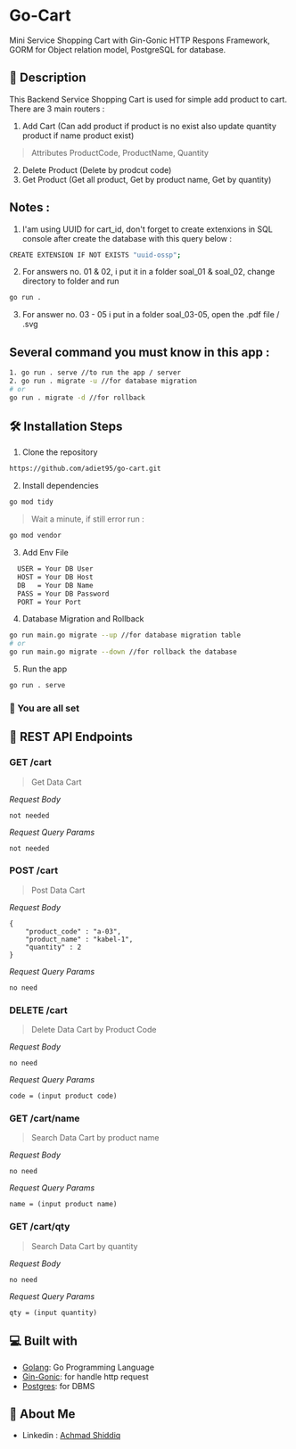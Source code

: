 # Go-Cart
Mini Service Shopping Cart with Gin-Gonic HTTP Respons Framework, GORM for Object relation model, PostgreSQL for database.

## 🔗 Description

This Backend Service Shopping Cart is used for simple add product to cart.
There are 3 main routers :
1. Add Cart (Can add product if product is no exist also update quantity product if name product exist)
> Attributes ProductCode, ProductName, Quantity
2. Delete Product (Delete by prodcut code)
3. Get Product (Get all product, Get by product name, Get by quantity)

## Notes :
1. I'am using UUID for cart_id, don't forget to create extenxions in SQL console after create the database with this query below :
```bash
CREATE EXTENSION IF NOT EXISTS "uuid-ossp";
```
2. For answers no. 01 & 02, i put it in a folder soal_01 & soal_02, change directory to folder and run
```bash
go run .
```
3. For answer no. 03 - 05 i put in a folder soal_03-05, open the .pdf file / .svg

## Several command you must know in this app :
```bash
1. go run . serve //to run the app / server
2. go run . migrate -u //for database migration
# or
go run . migrate -d //for rollback
```

## 🛠️ Installation Steps

1. Clone the repository

```bash
https://github.com/adiet95/go-cart.git
```

2. Install dependencies

```bash
go mod tidy
```
> Wait a minute, if still error run :

```bash
go mod vendor
```

3. Add Env File

```sh
  USER = Your DB User
  HOST = Your DB Host
  DB   = Your DB Name
  PASS = Your DB Password
  PORT = Your Port
```

4. Database Migration and Rollback

```bash
go run main.go migrate --up //for database migration table
# or
go run main.go migrate --down //for rollback the database
```

5. Run the app

```bash
go run . serve
```

### 🚀 You are all set

## 🔗 REST API Endpoints

### GET /cart
> Get Data Cart

_Request Body_
```
not needed
```
_Request Query Params_
```
not needed
```

### POST /cart
> Post Data Cart

_Request Body_
```
{
    "product_code" : "a-03",
    "product_name" : "kabel-1",
    "quantity" : 2
}
```
_Request Query Params_
```
no need
```

### DELETE /cart
> Delete Data Cart by Product Code

_Request Body_
```
no need
```
_Request Query Params_
```
code = (input product code)
```

### GET /cart/name

> Search Data Cart by product name

_Request Body_
```
no need
```
_Request Query Params_
```
name = (input product name)
```

### GET /cart/qty

> Search Data Cart by quantity

_Request Body_
```
no need
```
_Request Query Params_
```
qty = (input quantity)
```

## 💻 Built with

- [Golang](https://go.dev/): Go Programming Language
- [Gin-Gonic](https://gin-gonic.com/): for handle http request
- [Postgres](https://www.postgresql.org/): for DBMS


## 🚀 About Me

- Linkedin : [Achmad Shiddiq](https://www.linkedin.com/in/achmad-shiddiq-alimudin/)

